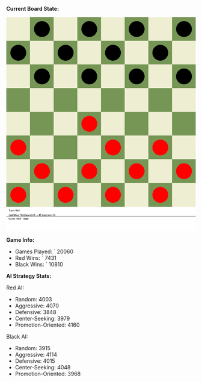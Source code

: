 
**Current Board State:**  
<!-- START_GIF -->
![Checkers Game](./checkers_game.gif)
<!-- END_GIF -->

**Game Info:**  
- Games Played: `<!-- GAMES_PLAYED --> 20060
- Red Wins: `<!-- RED_WINS --> 7431
- Black Wins: `<!-- BLACK_WINS --> 10810

<!-- AI_STATS -->
**AI Strategy Stats:**

Red AI:
- Random: 4003
- Aggressive: 4070
- Defensive: 3848
- Center-Seeking: 3979
- Promotion-Oriented: 4160

Black AI:
- Random: 3915
- Aggressive: 4114
- Defensive: 4015
- Center-Seeking: 4048
- Promotion-Oriented: 3968
